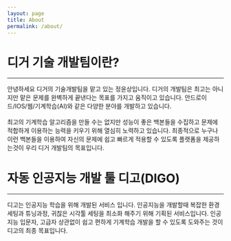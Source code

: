 ```yaml
---
layout: page
title: About
permalink: /about/
---
```


# 디거 기술 개발팀이란?
---

안녕하세요 디거의 기술개발팀을 맡고 있는 정윤상입니다. 디거의 개발팀은 최고는 아니지만 맡은 문제를 완벽하게
끝낸다는 목표를 가지고 움직이고 있습니다. 안드로이드/IOS/웹/기계학습(AI)와 같은 다양한 분야를 개발하고 있습니다.
<br/><br/>
최고의 기계학습 알고리즘을 만들 수는 없지만 성능이 좋은 백본들을 수집하고 문제에 적합하게 이용하는 능력을
키우기 위해 열심히 노력하고 있습니다. 최종적으로 누구나 이런 백본들을 이용하여 자신의 문제에 쉽고 빠르게 적용할 수
있도록 플랫폼을 제공하는것이 우리 디거 개발팀의 목표입니다.

# 자동 인공지능 개발 툴 디고(DIGO)
---

디고는 인공지능 학습을 위해 개발된 서비스 입니다. 인공지능을 개발할때 복잡한 환경세팅과 튜닝과정, 귀찮은 시각툴 세팅을
최소화 해주기 위해 기획된 서비스입니다. 인공지능 입문자, 고급자 상관없이 쉽고 편하게 기계학습 개발을 할 수 있도록 도와주는 것이
디고의 최종 목표입니다.